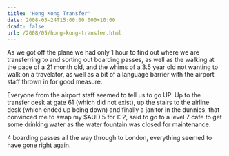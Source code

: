 ```yaml
---
title: 'Hong Kong Transfer'
date: 2008-05-24T15:00:00.000+10:00
draft: false
url: /2008/05/hong-kong-transfer.html
---
```


As we got off the plane we had only 1 hour to find out where we are transferring to and sorting out boarding passes, as well as the walking at the pace of a 21 month old, and the whims of a 3.5 year old not wanting to walk on a travelator, as well as a bit of a language barrier with the airport staff thrown in for good measure.  
  
Everyone from the airport staff seemed to tell us to go UP. Up to the transfer desk at gate 61 (which did not exist), up the stairs to the airline desk (which ended up being down) and finally a janitor in the dunnies, that convinced me to swap my $AUD 5 for £ 2, said to go to a level 7 cafe to get some drinking water as the water fountain was closed for maintenance.  
  
4 boarding passes all the way through to London, everything seemed to have gone right again.